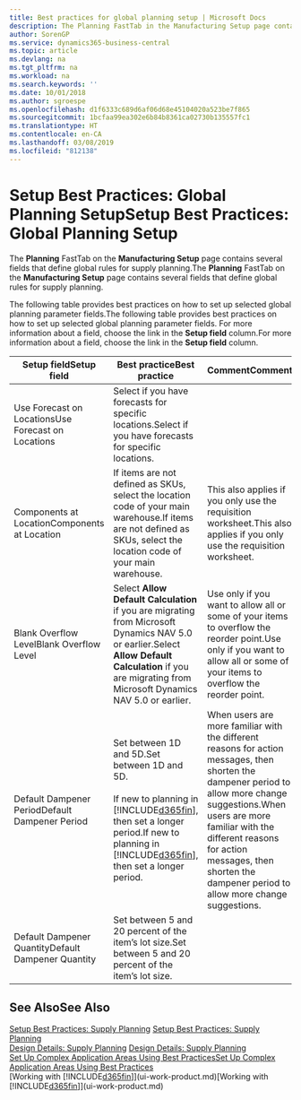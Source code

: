 ```yaml
---
title: Best practices for global planning setup | Microsoft Docs
description: The Planning FastTab in the Manufacturing Setup page contains several fields that define global rules for supply planning.
author: SorenGP
ms.service: dynamics365-business-central
ms.topic: article
ms.devlang: na
ms.tgt_pltfrm: na
ms.workload: na
ms.search.keywords: ''
ms.date: 10/01/2018
ms.author: sgroespe
ms.openlocfilehash: d1f6333c689d6af06d68e45104020a523be7f865
ms.sourcegitcommit: 1bcfaa99ea302e6b84b8361ca02730b135557fc1
ms.translationtype: HT
ms.contentlocale: en-CA
ms.lasthandoff: 03/08/2019
ms.locfileid: "812138"
---
```

# <a name="setup-best-practices-global-planning-setup"></a><span data-ttu-id="293d2-103">Setup Best Practices: Global Planning Setup</span><span class="sxs-lookup"><span data-stu-id="293d2-103">Setup Best Practices: Global Planning Setup</span></span>
<span data-ttu-id="293d2-104">The **Planning** FastTab on the **Manufacturing Setup** page contains several fields that define global rules for supply planning.</span><span class="sxs-lookup"><span data-stu-id="293d2-104">The **Planning** FastTab on the **Manufacturing Setup** page contains several fields that define global rules for supply planning.</span></span>  

 <span data-ttu-id="293d2-105">The following table provides best practices on how to set up selected global planning parameter fields.</span><span class="sxs-lookup"><span data-stu-id="293d2-105">The following table provides best practices on how to set up selected global planning parameter fields.</span></span> <span data-ttu-id="293d2-106">For more information about a field, choose the link in the **Setup field** column.</span><span class="sxs-lookup"><span data-stu-id="293d2-106">For more information about a field, choose the link in the **Setup field** column.</span></span>  

|<span data-ttu-id="293d2-107">Setup field</span><span class="sxs-lookup"><span data-stu-id="293d2-107">Setup field</span></span>|<span data-ttu-id="293d2-108">Best practice</span><span class="sxs-lookup"><span data-stu-id="293d2-108">Best practice</span></span>|<span data-ttu-id="293d2-109">Comment</span><span class="sxs-lookup"><span data-stu-id="293d2-109">Comment</span></span>|  
|-----------------|-------------------|-------------|  
|<span data-ttu-id="293d2-110">Use Forecast on Locations</span><span class="sxs-lookup"><span data-stu-id="293d2-110">Use Forecast on Locations</span></span>|<span data-ttu-id="293d2-111">Select if you have forecasts for specific locations.</span><span class="sxs-lookup"><span data-stu-id="293d2-111">Select if you have forecasts for specific locations.</span></span>||  
|<span data-ttu-id="293d2-112">Components at Location</span><span class="sxs-lookup"><span data-stu-id="293d2-112">Components at Location</span></span>|<span data-ttu-id="293d2-113">If items are not defined as SKUs, select the location code of your main warehouse.</span><span class="sxs-lookup"><span data-stu-id="293d2-113">If items are not defined as SKUs, select the location code of your main warehouse.</span></span>|<span data-ttu-id="293d2-114">This also applies if you only use the requisition worksheet.</span><span class="sxs-lookup"><span data-stu-id="293d2-114">This also applies if you only use the requisition worksheet.</span></span>|  
|<span data-ttu-id="293d2-115">Blank Overflow Level</span><span class="sxs-lookup"><span data-stu-id="293d2-115">Blank Overflow Level</span></span>|<span data-ttu-id="293d2-116">Select **Allow Default Calculation** if you are migrating from Microsoft Dynamics NAV 5.0 or earlier.</span><span class="sxs-lookup"><span data-stu-id="293d2-116">Select **Allow Default Calculation** if you are migrating from Microsoft Dynamics NAV 5.0 or earlier.</span></span>|<span data-ttu-id="293d2-117">Use only if you want to allow all or some of your items to overflow the reorder point.</span><span class="sxs-lookup"><span data-stu-id="293d2-117">Use only if you want to allow all or some of your items to overflow the reorder point.</span></span>|  
|<span data-ttu-id="293d2-118">Default Dampener Period</span><span class="sxs-lookup"><span data-stu-id="293d2-118">Default Dampener Period</span></span>|<span data-ttu-id="293d2-119">Set between 1D and 5D.</span><span class="sxs-lookup"><span data-stu-id="293d2-119">Set between 1D and 5D.</span></span><br /><br /> <span data-ttu-id="293d2-120">If new to planning in [!INCLUDE[d365fin](includes/d365fin_md.md)], then set a longer period.</span><span class="sxs-lookup"><span data-stu-id="293d2-120">If new to planning in [!INCLUDE[d365fin](includes/d365fin_md.md)], then set a longer period.</span></span>|<span data-ttu-id="293d2-121">When users are more familiar with the different reasons for action messages, then shorten the dampener period to allow more change suggestions.</span><span class="sxs-lookup"><span data-stu-id="293d2-121">When users are more familiar with the different reasons for action messages, then shorten the dampener period to allow more change suggestions.</span></span>|  
|<span data-ttu-id="293d2-122">Default Dampener Quantity</span><span class="sxs-lookup"><span data-stu-id="293d2-122">Default Dampener Quantity</span></span>|<span data-ttu-id="293d2-123">Set between 5 and 20 percent of the item’s lot size.</span><span class="sxs-lookup"><span data-stu-id="293d2-123">Set between 5 and 20 percent of the item’s lot size.</span></span>||  

## <a name="see-also"></a><span data-ttu-id="293d2-124">See Also</span><span class="sxs-lookup"><span data-stu-id="293d2-124">See Also</span></span>  
 <span data-ttu-id="293d2-125">[Setup Best Practices: Supply Planning](setup-best-practices-supply-planning.md) </span><span class="sxs-lookup"><span data-stu-id="293d2-125">[Setup Best Practices: Supply Planning](setup-best-practices-supply-planning.md) </span></span>  
 <span data-ttu-id="293d2-126">[Design Details: Supply Planning](design-details-supply-planning.md) </span><span class="sxs-lookup"><span data-stu-id="293d2-126">[Design Details: Supply Planning](design-details-supply-planning.md) </span></span>  
 [<span data-ttu-id="293d2-127">Set Up Complex Application Areas Using Best Practices</span><span class="sxs-lookup"><span data-stu-id="293d2-127">Set Up Complex Application Areas Using Best Practices</span></span>](set-up-complex-application-areas-using-best-practices.md)  
 <span data-ttu-id="293d2-128">[Working with [!INCLUDE[d365fin](includes/d365fin_md.md)]](ui-work-product.md)</span><span class="sxs-lookup"><span data-stu-id="293d2-128">[Working with [!INCLUDE[d365fin](includes/d365fin_md.md)]](ui-work-product.md)</span></span>
